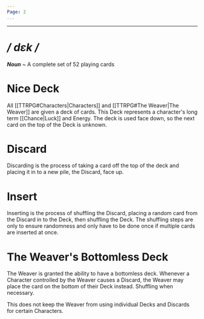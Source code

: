```yaml
---
Page: 2
...
```

---
# */ dɛk /*
***Noun*** ~ A complete set of 52 playing cards
# Nice Deck
All [[TTRPG#Characters|Characters]] and [[TTRPG#The Weaver|The Weaver]] are given a deck of cards. This Deck represents a character's long term [[Chance|Luck]] and Energy. The deck is used face down, so the next card on the top of the Deck is unknown.
# Discard
Discarding is the process of taking a card off the top of the deck and placing it in to a new pile, the Discard, face up.
# Insert
Inserting is the process of shuffling the Discard, placing a random card from the Discard in to the Deck, then shuffling the Deck. The shuffling steps are only to ensure randomness and only have to be done once if multiple cards are inserted at once.
# The Weaver's Bottomless Deck
The Weaver is granted the ability to have a bottomless deck. Whenever a Character controlled by the Weaver causes a Discard, the Weaver may place the card on the bottom of their Deck instead. Shuffling when necessary.

This does not keep the Weaver from using individual Decks and Discards for certain Characters.